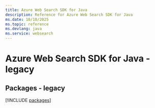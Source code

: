 ```yaml
---
title: Azure Web Search SDK for Java
description: Reference for Azure Web Search SDK for Java
ms.date: 10/10/2025
ms.topic: reference
ms.devlang: java
ms.service: websearch
---
```

# Azure Web Search SDK for Java - legacy
## Packages - legacy
[!INCLUDE [packages](web-search-index.md)]